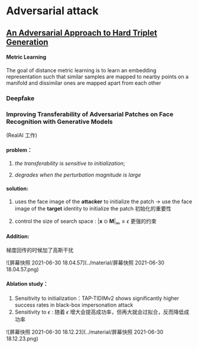 # Adversarial attack

## [An Adversarial Approach to Hard Triplet Generation](https://openaccess.thecvf.com/content_ECCV_2018/papers/Yiru_Zhao_A_Principled_Approach_ECCV_2018_paper.pdf)

#### Metric Learning

The goal of distance metric learning is to learn an embedding representation such that similar samples are mapped to nearby points on a manifold and dissimilar ones are mapped apart from each other





### Deepfake



### Improving Transferability of Adversarial Patches on Face Recognition with Generative Models

(RealAI 工作)

#### problem：

1. *the transferability is sensitive to initialization*; 

2. *degrades when the perturbation magnitude is large*

#### solution:

1. uses the face image of the **attacker** to initialize the patch -> use the face image of the **target** identity to initialize the patch 初始化的重要性

2. control the size of search space :  $|\mathbf{x} \odot \mathbf{M}|_{\infty} \leq \epsilon$ 更强的约束



#### Addition: 

梯度回传的时候加了高斯干扰

![屏幕快照 2021-06-30 18.04.57](../material/屏幕快照 2021-06-30 18.04.57.png)

#### Ablation study：

1. Sensitivity to initialization：TAP-TIDIMv2 shows significantly higher success rates in black-box impersonation attack
2. Sensitivity to $\epsilon$ : 随着 $\epsilon$ 增大会提高成功率，但再大就会过拟合，反而降低成功率

![屏幕快照 2021-06-30 18.12.23](../material/屏幕快照 2021-06-30 18.12.23.png)

